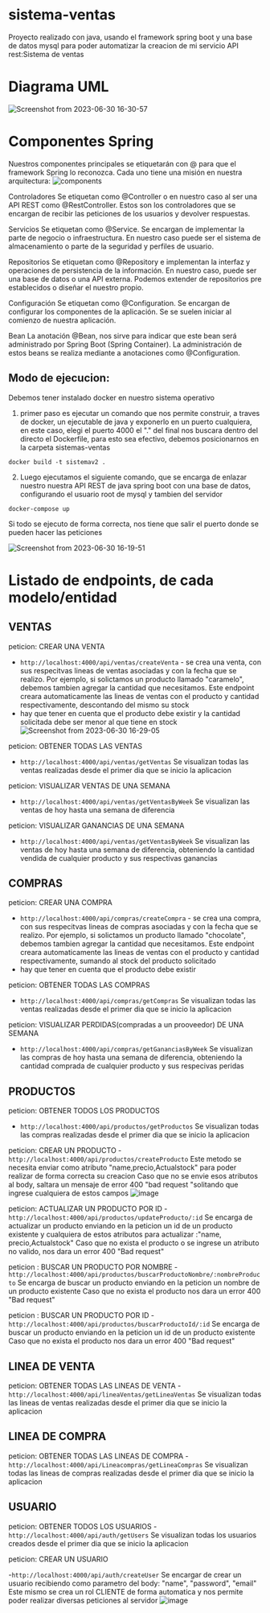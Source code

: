 # sistema-ventas

Proyecto realizado con java, usando el framework spring boot y una base de datos mysql para poder automatizar la creacion de mi servicio API rest:Sistema de ventas

# Diagrama UML
![Screenshot from 2023-06-30 16-30-57](https://github.com/LeandroTombe/sistema-ventas/assets/57770761/f23ac02b-8c3f-4786-8388-f01271dc7df1)


# Componentes Spring
Nuestros componentes principales se etiquetarán con @ para que el framework Spring lo reconozca. Cada uno tiene una misión en nuestra arquitectura:
![components](https://github.com/LeandroTombe/sistema-ventas/assets/57770761/ae02dd12-6496-4c05-b321-d7955ea455e2)

Controladores
Se etiquetan como @Controller o en nuestro caso al ser una API REST como @RestController. Estos son los controladores que se encargan de recibir las peticiones de los usuarios y devolver respuestas.

Servicios
Se etiquetan como @Service. Se encargan de implementar la parte de negocio o infraestructura. En nuestro caso puede ser el sistema de almacenamiento o parte de la seguridad y perfiles de usuario.

Repositorios
Se etiquetan como @Repository e implementan la interfaz y operaciones de persistencia de la información. En nuestro caso, puede ser una base de datos o una API externa. Podemos extender de repositorios pre establecidos o diseñar el nuestro propio.

Configuración
Se etiquetan como @Configuration. Se encargan de configurar los componentes de la aplicación. Se se suelen iniciar al comienzo de nuestra aplicación.

Bean
La anotación @Bean, nos sirve para indicar que este bean será administrado por Spring Boot (Spring Container). La administración de estos beans se realiza mediante a anotaciones como @Configuration.

## Modo de ejecucion:
Debemos tener instalado docker en nuestro sistema operativo

1) primer paso es ejecutar un comando que nos permite construir, a traves de docker, un ejecutable de java y exponerlo en un puerto cualquiera, en este caso, elegi el puerto 4000 el "." del final nos buscara dentro del directo el Dockerfile, para esto sea efectivo, debemos posicionarnos en la carpeta sistemas-ventas

```shell
docker build -t sistemav2 .
```
2) Luego ejecutamos el siguiente comando, que se encarga de enlazar nuestro nuestra API REST de java spring boot con una base de datos, configurando el usuario root de mysql y tambien del servidor
```shell
docker-compose up
```

Si todo se ejecuto de forma correcta, nos tiene que salir el puerto donde se pueden hacer las peticiones

![Screenshot from 2023-06-30 16-19-51](https://github.com/LeandroTombe/sistema-ventas/assets/57770761/40324e8d-3b97-4abb-96ab-a860a0452145)



# Listado de endpoints, de cada modelo/entidad

## VENTAS
peticion: CREAR UNA VENTA
- `http://localhost:4000/api/ventas/createVenta` -
se crea una venta, con sus respecitvas lineas de ventas asociadas y con la fecha que se realizo. Por ejemplo, si solictamos un producto llamado "caramelo", debemos  tambien agregar la cantidad que necesitamos. Este endpoint creara automaticamente las lineas de ventas con el producto y cantidad respectivamente, descontando del mismo su stock
- hay que tener en cuenta que el producto debe existir y la cantidad solicitada debe ser menor al que tiene en stock
![Screenshot from 2023-06-30 16-29-05](https://github.com/LeandroTombe/sistema-ventas/assets/57770761/c04b1c70-a8bc-430d-a92f-2784b042066d)

peticion: OBTENER TODAS LAS VENTAS
- `http://localhost:4000/api/ventas/getVentas`
Se visualizan todas las ventas realizadas desde el primer dia que se inicio la aplicacion

peticion: VISUALIZAR VENTAS DE UNA SEMANA
- `http://localhost:4000/api/ventas/getVentasByWeek`
Se visualizan las ventas de hoy hasta una semana de diferencia

peticion: VISUALIZAR GANANCIAS DE UNA SEMANA
- `http://localhost:4000/api/ventas/getVentasByWeek`
Se visualizan las ventas de hoy hasta una semana de diferencia, obteniendo la cantidad vendida de cualquier producto y sus respectivas ganancias

## COMPRAS

peticion: CREAR UNA COMPRA
- `http://localhost:4000/api/compras/createCompra` -
se crea una compra, con sus respecitvas lineas de compras asociadas y con la fecha que se realizo. Por ejemplo, si solictamos un producto llamado "chocolate", debemos tambien agregar la cantidad que necesitamos. Este endpoint creara automaticamente las lineas de ventas con el producto y cantidad respectivamente, sumando al  stock del producto solicitado
- hay que tener en cuenta que el producto debe existir

peticion: OBTENER TODAS LAS COMPRAS
- `http://localhost:4000/api/compras/getCompras`
Se visualizan todas las ventas realizadas desde el primer dia que se inicio la aplicacion


peticion: VISUALIZAR PERDIDAS(compradas a un prooveedor) DE UNA SEMANA
- `http://localhost:4000/api/compras/getGananciasByWeek`
Se visualizan las compras de hoy hasta una semana de diferencia, obteniendo la cantidad comprada de cualquier producto y sus respecivas peridas


## PRODUCTOS

peticion: OBTENER TODOS LOS PRODUCTOS
- `http://localhost:4000/api/productos/getProductos`
Se visualizan todas las compras realizadas desde el primer dia que se inicio la aplicacion


peticion: CREAR UN PRODUCTO
-`http://localhost:4000/api/productos/createProducto`
Este metodo se necesita enviar como atributo "name,precio,Actualstock" para poder realizar de forma correcta su creacion
Caso que no se envie esos atributos al body, saltara un mensaje de error 400 "bad request "solitando que ingrese cualquiera de estos campos
![image](https://github.com/LeandroTombe/sistema-ventas/assets/57770761/dc31dace-6e9f-4534-9e9a-a695eb193d1d)

peticion: ACTUALIZAR UN PRODUCTO POR ID
-`http://localhost:4000/api/productos/updateProducto/:id`
Se encarga de actualizar un producto enviando en la peticion un id de un producto existente y cualquiera de estos atributos para actualizar :"name, precio,Actualstock"
Caso que no exista el producto o se ingrese un atributo no valido, nos dara un error 400 "Bad request" 

peticion : BUSCAR UN PRODUCTO POR NOMBRE
-`http://localhost:4000/api/productos/buscarProductoNombre/:nombreProducto`
Se encarga de buscar un producto enviando en la peticion un nombre de un producto existente
Caso que no exista el producto nos dara un error 400 "Bad request"

peticion : BUSCAR UN PRODUCTO POR ID
-`http://localhost:4000/api/productos/buscarProductoId/:id`
Se encarga de buscar un producto enviando en la peticion un id de un producto existente
Caso que no exista el producto nos dara un error 400 "Bad request"

## LINEA DE VENTA

peticion: OBTENER TODAS LAS LINEAS DE VENTA
-`http://localhost:4000/api/lineaVentas/getLineaVentas`
Se visualizan todas las lineas de ventas realizadas desde el primer dia que se inicio la aplicacion


## LINEA DE COMPRA

peticion: OBTENER TODAS LAS LINEAS DE COMPRA
-`http://localhost:4000/api/Lineacompras/getLineaCompras`
Se visualizan todas las lineas de compras realizadas desde el primer dia que se inicio la aplicacion



## USUARIO

peticion: OBTENER TODOS LOS USUARIOS
-`http://localhost:4000/api/auth/getUsers`
Se visualizan todas los usuarios creados desde el primer dia que se inicio la aplicacion


peticion: CREAR UN USUARIO

-`http://localhost:4000/api/auth/createUser`
Se encargar de crear un usuario recibiendo como parametro del body: "name", "password", "email"
Este mismo se crea un rol CLIENTE de forma automatica y nos permite poder realizar diversas peticiones al servidor
![image](https://github.com/LeandroTombe/sistema-ventas/assets/57770761/4a52ed62-3e98-4939-8fc5-9b6aa2dac750)
